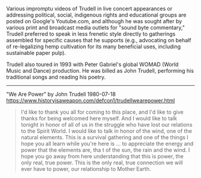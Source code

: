 Various impromptu videos of Trudell in live concert appearances or
addressing political, social, indigenous rights and educational groups
are posted on Google's Youtube.com, and although he was sought after
by various print and broadcast media outlets for "sound byte
commentary," Trudell preferred to speak in less frenetic style
directly to gatherings assembled for specific causes that he supports
(e.g., advocating on behalf of re-legalizing hemp cultivation for its
many beneficial uses, including sustainable paper pulp).

Trudell also toured in 1993 with Peter Gabriel's global WOMAD (World
Music and Dance) production. He was billed as John Trudell,
performing his traditional songs and reading his poetry.

----

"We Are Power"
by John Trudell
1980-07-18
https://www.historyisaweapon.com/defcon1/trudellwearepower.html

> I'd like to thank you all for coming to this place, and I'd like to
> give thanks for being welcomed here myself. And I would like to talk
> tonight in honor of all of us in the struggle who have lost our
> relations to the Spirit World. I would like to talk in honor of the
> wind, one of the natural elements. This is a survival gathering and
> one of the things I hope you all learn while you're here is ... to
> appreciate the energy and power that the elements are, tha t of the
> sun, the rain and the wind. I hope you go away from here
> understanding that this is power, the only real, true power. This is
> the only real, true connection we will ever have to power, our
> relationship to Mother Earth.
